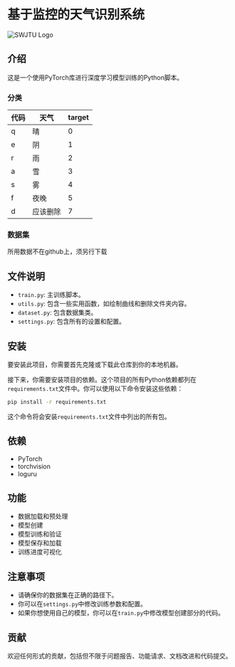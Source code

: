 # 基于监控的天气识别系统

![SWJTU Logo](https://www.swjtu.edu.cn/images/logo.png)

## 介绍

这是一个使用PyTorch库进行深度学习模型训练的Python脚本。

### 分类

| 代码 | 天气     | target |
| ---- | -------- | ------ |
| q    | 晴       | 0      |
| e    | 阴       | 1      |
| r    | 雨       | 2      |
| a    | 雪       | 3      |
| s    | 雾       | 4      |
| f    | 夜晚     | 5      |
| d    | 应该删除 | 7      |

### 数据集

所用数据不在github上，须另行下载

## 文件说明

- `train.py`: 主训练脚本。
- `utils.py`: 包含一些实用函数，如绘制曲线和删除文件夹内容。
- `dataset.py`: 包含数据集类。
- `settings.py`: 包含所有的设置和配置。

## 安装

要安装此项目，你需要首先克隆或下载此仓库到你的本地机器。

接下来，你需要安装项目的依赖。这个项目的所有Python依赖都列在`requirements.txt`文件中。你可以使用以下命令安装这些依赖：

```bash
pip install -r requirements.txt
```

这个命令将会安装`requirements.txt`文件中列出的所有包。

## 依赖

- PyTorch
- torchvision
- loguru

## 功能

- 数据加载和预处理
- 模型创建
- 模型训练和验证
- 模型保存和加载
- 训练进度可视化

## 注意事项

- 请确保你的数据集在正确的路径下。
- 你可以在`settings.py`中修改训练参数和配置。
- 如果你想使用自己的模型，你可以在`train.py`中修改模型创建部分的代码。

## 贡献

欢迎任何形式的贡献，包括但不限于问题报告、功能请求、文档改进和代码提交。
